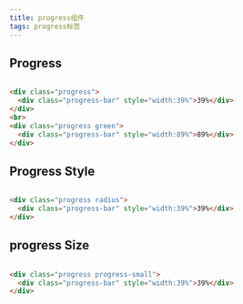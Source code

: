 ```yaml
---
title: progress组件
tags: progress标签
---
```


## Progress

``` html 

<div class="progress">
  <div class="progress-bar" style="width:39%">39%</div>
</div>
<br>
<div class="progress green">
  <div class="progress-bar" style="width:89%">89%</div>
</div>
```
 
## Progress Style

``` html

<div class="progress radius">
  <div class="progress-bar" style="width:39%">39%</div>
</div> 

```
 
## progress Size

``` html 

<div class="progress progress-small">
  <div class="progress-bar" style="width:39%">39%</div>
</div>

```

